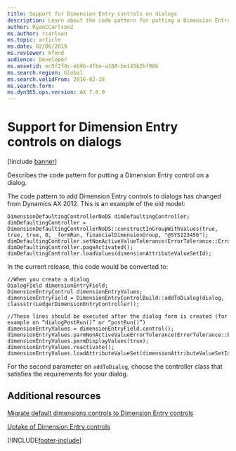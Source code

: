 ```yaml
---
title: Support for Dimension Entry controls on dialogs
description: Learn about the code pattern for putting a Dimension Entry control on a dialog, including code examples for old models and current releases.
author: RyanCCarlson2
ms.author: rcarlson
ms.topic: article
ms.date: 02/06/2019
ms.reviewer: kfend
audience: Developer
ms.assetid: ec5f2f8c-eb9b-4fbe-a388-be145b2bf98b
ms.search.region: Global
ms.search.validFrom: 2016-02-28
ms.search.form:
ms.dyn365.ops.version: AX 7.0.0
---
```


# Support for Dimension Entry controls on dialogs

[!include [banner](../includes/banner.md)]

Describes the code pattern for putting a Dimension Entry control on a dialog.

The code pattern to add Dimension Entry controls to dialogs has changed from Dynamics AX 2012. This is an example of the old model:

```xpp
DimensionDefaultingControllerNoDS dimDefaultingController;
dimDefaultingController = DimensionDefaultingControllerNoDS::constructInGroupWithValues(true, true, true, 0, _formRun, financialDimensionGroup, "@SYS123456");
dimDefaultingController.setNonActiveValueTolerance(ErrorTolerance::Error);
dimDefaultingController.pageActivated();
dimDefaultingController.loadValues(dimensionAttributeValueSetId);
```

In the current release, this code would be converted to:
    
```xpp
//When you create a dialog
DialogField dimensionEntryField;
DimensionEntryControl dimensionEntryValues;
dimensionEntryField = DimensionEntryControlBuild::addToDialog(dialog, classstr(LedgerDimensionEntryController));

//These lines should be executed after the dialog form is created (for example on “dialogPostRun()” or “postRun()”)
dimensionEntryValues = dimensionEntryField.control();
dimensionEntryValues.parmNonActiveValueErrorTolerance(ErrorTolerance::Error);
dimensionEntryValues.parmDisplayValues(true);
dimensionEntryValues.reactivate();
dimensionEntryValues.loadAttributeValueSet(dimensionAttributeValueSetId);
```

For the second parameter on `addToDialog`, choose the controller class that satisfies the requirements for your dialog.

## Additional resources

[Migrate default dimensions controls to Dimension Entry controls](dimension-entry-control-migration.md)

[Uptake of Dimension Entry controls](dimension-entry-control-uptake.md)





[!INCLUDE[footer-include](../../../includes/footer-banner.md)]
